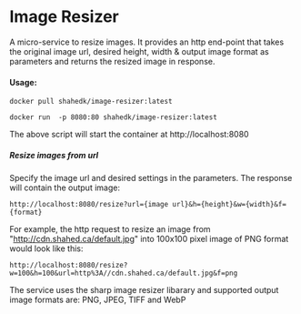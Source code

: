 # Image Resizer

A micro-service to resize images. It provides an http end-point that takes the original image url, desired height, width & output image format as parameters and returns the resized image in response.

#### Usage:

```
docker pull shahedk/image-resizer:latest

docker run  -p 8080:80 shahedk/image-resizer:latest
```
The above script will start the container at http://localhost:8080

##### Resize images from url
Specify the image url and desired settings in the parameters. The response will contain the output image:

```
http://localhost:8080/resize?url={image url}&h={height}&w={width}&f={format}
```

For example, the http request to resize an image from "http://cdn.shahed.ca/default.jpg" into 100x100 pixel image of PNG format would look like this:

```
http://localhost:8080/resize?w=100&h=100&url=http%3A//cdn.shahed.ca/default.jpg&f=png
```

The service uses the sharp image resizer libarary and supported output image formats are: PNG, JPEG, TIFF and WebP

